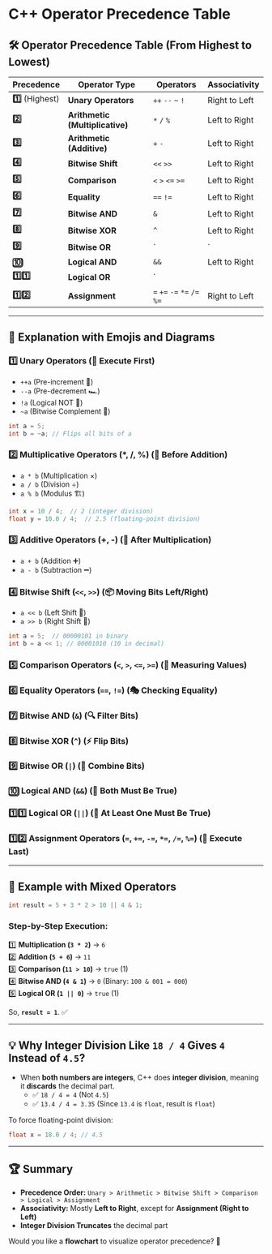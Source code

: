 # C++ Operator Precedence Table

## 🛠️ Operator Precedence Table (From Highest to Lowest)

| **Precedence** | **Operator Type** | **Operators** | **Associativity** |
|--------------|----------------|----------------|----------------|
| **1️⃣** (Highest) | **Unary Operators** | `++` `--` `~` `!` | Right to Left |
| **2️⃣** | **Arithmetic (Multiplicative)** | `*` `/` `%` | Left to Right |
| **3️⃣** | **Arithmetic (Additive)** | `+` `-` | Left to Right |
| **4️⃣** | **Bitwise Shift** | `<<` `>>` | Left to Right |
| **5️⃣** | **Comparison** | `<` `>` `<=` `>=` | Left to Right |
| **6️⃣** | **Equality** | `==` `!=` | Left to Right |
| **7️⃣** | **Bitwise AND** | `&` | Left to Right |
| **8️⃣** | **Bitwise XOR** | `^` | Left to Right |
| **9️⃣** | **Bitwise OR** | `|` | Left to Right |
| **🔟** | **Logical AND** | `&&` | Left to Right |
| **1️⃣1️⃣** | **Logical OR** | `||` | Left to Right |
| **1️⃣2️⃣** | **Assignment** | `=` `+=` `-=` `*=` `/=` `%=` | Right to Left |

---

## 🚀 Explanation with Emojis and Diagrams

### 1️⃣ Unary Operators (🚀 Execute First)
- `++a` (Pre-increment 🚀)  
- `--a` (Pre-decrement 🏎️)  
- `!a` (Logical NOT 🚫)  
- `~a` (Bitwise Complement 🔄)  

```cpp
int a = 5;
int b = ~a; // Flips all bits of a
```

### 2️⃣ Multiplicative Operators (*, /, %) (🍕 Before Addition)
- `a * b` (Multiplication ×)  
- `a / b` (Division ÷)  
- `a % b` (Modulus 🏗️)  

```cpp
int x = 10 / 4;  // 2 (integer division)
float y = 10.0 / 4;  // 2.5 (floating-point division)
```

### 3️⃣ Additive Operators (+, -) (🍕 After Multiplication)
- `a + b` (Addition ➕)  
- `a - b` (Subtraction ➖)  

### 4️⃣ Bitwise Shift (`<<`, `>>`) (📦 Moving Bits Left/Right)
- `a << b` (Left Shift 🚛)  
- `a >> b` (Right Shift 🚜)  

```cpp
int a = 5;  // 00000101 in binary
int b = a << 1; // 00001010 (10 in decimal)
```

### 5️⃣ Comparison Operators (`<`, `>`, `<=`, `>=`) (📏 Measuring Values)
### 6️⃣ Equality Operators (`==`, `!=`) (🎭 Checking Equality)
### 7️⃣ Bitwise AND (`&`) (🔍 Filter Bits)
### 8️⃣ Bitwise XOR (`^`) (⚡ Flip Bits)
### 9️⃣ Bitwise OR (`|`) (📡 Combine Bits)
### 🔟 Logical AND (`&&`) (🔗 Both Must Be True)
### 1️⃣1️⃣ Logical OR (`||`) (🔗 At Least One Must Be True)
### 1️⃣2️⃣ Assignment Operators (`=`, `+=`, `-=`, `*=`, `/=`, `%=`) (📝 Execute Last)

---

## 📌 Example with Mixed Operators

```cpp
int result = 5 + 3 * 2 > 10 || 4 & 1;
```

### Step-by-Step Execution:
1️⃣ **Multiplication (`3 * 2`)** → `6`  
2️⃣ **Addition (`5 + 6`)** → `11`  
3️⃣ **Comparison (`11 > 10`)** → `true` (1)  
4️⃣ **Bitwise AND (`4 & 1`)** → `0` (Binary: `100 & 001 = 000`)  
5️⃣ **Logical OR (`1 || 0`)** → `true` (1)  

So, **`result = 1`**. ✅

---

## 💡 Why Integer Division Like `18 / 4` Gives `4` Instead of `4.5`?
- When **both numbers are integers**, C++ does **integer division**, meaning it **discards** the decimal part.  
  - ✅ `18 / 4 = 4` (Not `4.5`)  
  - ✅ `13.4 / 4 = 3.35` (Since `13.4` is `float`, result is `float`)  

To force floating-point division:
```cpp
float x = 18.0 / 4; // 4.5
```

---

## 🏆 Summary
- **Precedence Order:** `Unary > Arithmetic > Bitwise Shift > Comparison > Logical > Assignment`  
- **Associativity:** Mostly **Left to Right**, except for **Assignment (Right to Left)**  
- **Integer Division Truncates** the decimal part  

Would you like a **flowchart** to visualize operator precedence? 🚀
